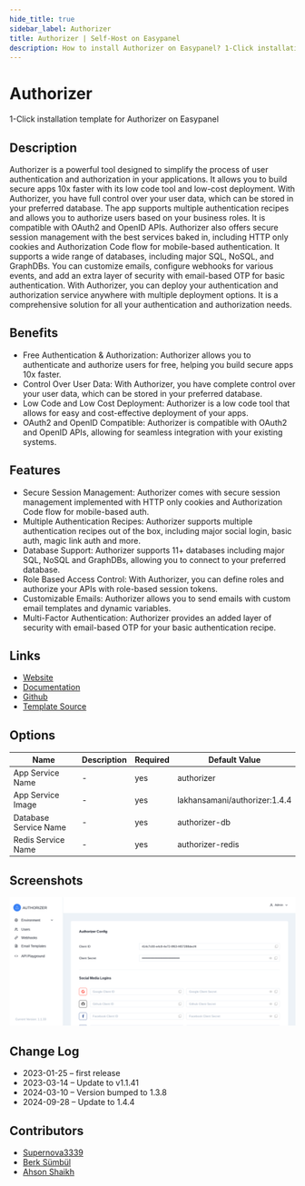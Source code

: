 ```yaml
---
hide_title: true
sidebar_label: Authorizer
title: Authorizer | Self-Host on Easypanel
description: How to install Authorizer on Easypanel? 1-Click installation template for Authorizer on Easypanel
---
```


<!-- generated -->

# Authorizer

1-Click installation template for Authorizer on Easypanel

## Description

Authorizer is a powerful tool designed to simplify the process of user authentication and authorization in your applications. It allows you to build secure apps 10x faster with its low code tool and low-cost deployment. With Authorizer, you have full control over your user data, which can be stored in your preferred database. The app supports multiple authentication recipes and allows you to authorize users based on your business roles. It is compatible with OAuth2 and OpenID APIs. Authorizer also offers secure session management with the best services baked in, including HTTP only cookies and Authorization Code flow for mobile-based authentication. It supports a wide range of databases, including major SQL, NoSQL, and GraphDBs. You can customize emails, configure webhooks for various events, and add an extra layer of security with email-based OTP for basic authentication. With Authorizer, you can deploy your authentication and authorization service anywhere with multiple deployment options. It is a comprehensive solution for all your authentication and authorization needs.

## Benefits

- Free Authentication & Authorization: Authorizer allows you to authenticate and authorize users for free, helping you build secure apps 10x faster.
- Control Over User Data: With Authorizer, you have complete control over your user data, which can be stored in your preferred database.
- Low Code and Low Cost Deployment: Authorizer is a low code tool that allows for easy and cost-effective deployment of your apps.
- OAuth2 and OpenID Compatible: Authorizer is compatible with OAuth2 and OpenID APIs, allowing for seamless integration with your existing systems.

## Features

- Secure Session Management: Authorizer comes with secure session management implemented with HTTP only cookies and Authorization Code flow for mobile-based auth.
- Multiple Authentication Recipes: Authorizer supports multiple authentication recipes out of the box, including major social login, basic auth, magic link auth and more.
- Database Support: Authorizer supports 11+ databases including major SQL, NoSQL and GraphDBs, allowing you to connect to your preferred database.
- Role Based Access Control: With Authorizer, you can define roles and authorize your APIs with role-based session tokens.
- Customizable Emails: Authorizer allows you to send emails with custom email templates and dynamic variables.
- Multi-Factor Authentication: Authorizer provides an added layer of security with email-based OTP for your basic authentication recipe.

## Links

- [Website](https://authorizer.dev)
- [Documentation](https://docs.authorizer.dev/)
- [Github](https://github.com/authorizerdev/authorizer)
- [Template Source](https://github.com/easypanel-io/templates/tree/main/templates/authorizer)

## Options

Name | Description | Required | Default Value
-|-|-|-
App Service Name | - | yes | authorizer
App Service Image | - | yes | lakhansamani/authorizer:1.4.4
Database Service Name | - | yes | authorizer-db
Redis Service Name | - | yes | authorizer-redis

## Screenshots

![Authorizer Screenshot](./assets/screenshot.png)

## Change Log

- 2023-01-25 – first release
- 2023-03-14 – Update to v1.1.41
- 2024-03-10 – Version bumped to 1.3.8
- 2024-09-28 – Update to 1.4.4

## Contributors

- [Supernova3339](https://github.com/Supernova3339)
- [Berk Sümbül](https://berksmbl.com)
- [Ahson Shaikh](https://github.com/MuhammadAhsanDonuts)
